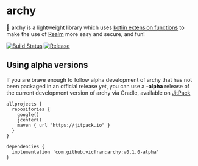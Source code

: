 # archy
:rocket: archy is a lightweight library which uses [kotlin extension functions](https://kotlinlang.org/docs/reference/extensions.html) to make the use of [Realm](https://realm.io/) more easy and secure, and fun!

[![Build Status](https://travis-ci.com/vicfran/archy.svg?branch=dev)](https://travis-ci.com/vicfran/archy)
[![Release](https://jitpack.io/v/vicfran/archy.svg)](https://jitpack.io/#vicfran/archy)

## Using alpha versions

If you are brave enough to follow alpha development of archy that has not been packaged in an official release yet, you can use a **-alpha** release of the current development version of archy via Gradle, available on [JitPack](https://jitpack.io/#vicfran/archy)

```
allprojects {
  repositories {
    google()
    jcenter()
    maven { url "https://jitpack.io" }
  }
}

dependencies {
  implementation 'com.github.vicfran:archy:v0.1.0-alpha'
}
```
